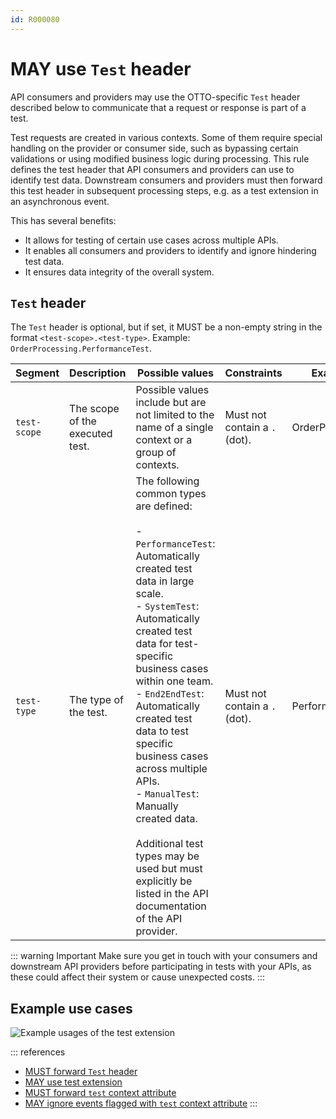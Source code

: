 ```yaml
---
id: R000080
---
```


# MAY use `Test` header

API consumers and providers may use the OTTO-specific `Test` header described below to communicate that a request or response is part of a test.

Test requests are created in various contexts.
Some of them require special handling on the provider or consumer side, such as bypassing certain validations or using modified business logic during processing.
This rule defines the test header that API consumers and providers can use to identify test data.
Downstream consumers and providers must then forward this test header in subsequent processing steps, e.g. as a test extension in an asynchronous event.

This has several benefits:

- It allows for testing of certain use cases across multiple APIs.
- It enables all consumers and providers to identify and ignore hindering test data.
- It ensures data integrity of the overall system.

## `Test` header

The `Test` header is optional, but if set, it MUST be a non-empty string in the format `<test-scope>.<test-type>`.
Example: `OrderProcessing.PerformanceTest`.

| Segment  |  Description | Possible values                                                                                                                                                                                                                                                                                                                                                                                                                                                                                    | Constraints  | Example  |
|---|---|----------------------------------------------------------------------------------------------------------------------------------------------------------------------------------------------------------------------------------------------------------------------------------------------------------------------------------------------------------------------------------------------------------------------------------------------------------------------------------------------------|---|---|
| `test-scope`  | The scope of the executed test. | Possible values include but are not limited to the name of a single context or a group of contexts.                                                                                                                                                                                                                                                                                                                                                                                                | Must not contain a `.` (dot).  | OrderProcessing  |
| `test-type`  | The type of the test. | The following common types are defined:<br><br>- `PerformanceTest`: Automatically created test data in large scale.<br> - `SystemTest`: Automatically created test data for test-specific business cases within one team.<br>- `End2EndTest`: Automatically created test data to test specific business cases across multiple APIs.<br>- `ManualTest`: Manually created data.<br><br>Additional test types may be used but must explicitly be listed in the API documentation of the API provider. | Must not contain a `.` (dot).  | PerformanceTest  |

::: warning Important
Make sure you get in touch with your consumers and downstream API providers before participating in tests with your APIs, as these could affect their system or cause unexpected costs.
:::

## Example use cases

![Example usages of the test extension](../../../../async/format/test-extension/rules/test-extension-usage-examples.png)

::: references

- [MUST forward `Test` header](./must-forward-test-header.md)
- [MAY use test extension](../../../../async/format/test-extension/rules/may-use-test-extension.md)
- [MUST forward `test` context attribute](../../../../async/format/test-extension/rules/must-forward-test-context-attribute.md)
- [MAY ignore events flagged with `test` context attribute](../../../../async/format/test-extension/rules/may-ignore-events-flagged-with-test.md)
:::